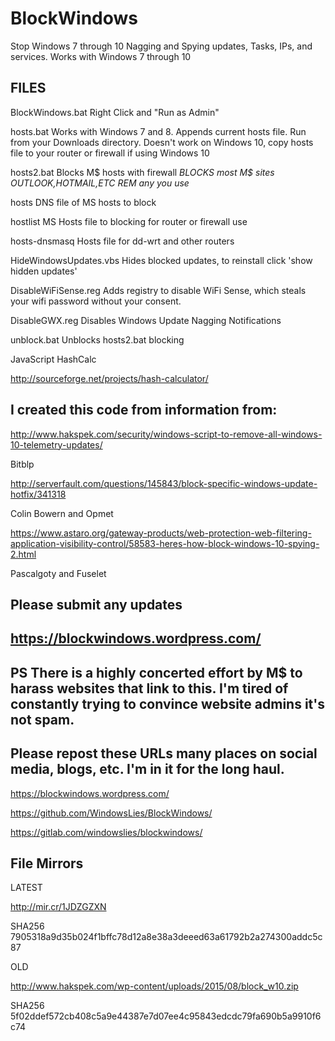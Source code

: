 # BlockWindows
Stop Windows 7 through 10 Nagging and Spying updates, Tasks, IPs, and services. Works with Windows 7 through 10

FILES
-----

BlockWindows.bat Right Click and "Run as Admin"

hosts.bat Works with Windows 7 and 8. Appends current hosts file. Run from your Downloads directory.
Doesn't work on Windows 10, copy hosts file to your router or firewall if using Windows 10

hosts2.bat Blocks M$ hosts with firewall *BLOCKS most M$ sites OUTLOOK,HOTMAIL,ETC REM any you use*

hosts DNS file of MS hosts to block

hostlist MS Hosts file to blocking for router or firewall use

hosts-dnsmasq Hosts file for dd-wrt and other routers 

HideWindowsUpdates.vbs Hides blocked updates, to reinstall click 'show hidden updates'

DisableWiFiSense.reg Adds registry to disable WiFi Sense, which steals your wifi password without your consent.

DisableGWX.reg Disables Windows Update Nagging Notifications

unblock.bat Unblocks hosts2.bat blocking

JavaScript HashCalc

http://sourceforge.net/projects/hash-calculator/

I created this code from information from:
--

http://www.hakspek.com/security/windows-script-to-remove-all-windows-10-telemetry-updates/

Bitblp

http://serverfault.com/questions/145843/block-specific-windows-update-hotfix/341318

Colin Bowern and Opmet

https://www.astaro.org/gateway-products/web-protection-web-filtering-application-visibility-control/58583-heres-how-block-windows-10-spying-2.html

Pascalgoty and Fuselet

Please submit any updates
-------
https://blockwindows.wordpress.com/
---
PS There is a highly concerted effort by M$ to harass websites that link to this. I'm tired of constantly trying to convince website admins it's not spam.
--
Please repost these URLs many places on social media, blogs, etc. I'm in it for the long haul.
--
https://blockwindows.wordpress.com/

https://github.com/WindowsLies/BlockWindows/

https://gitlab.com/windowslies/blockwindows/

File Mirrors
--
LATEST

http://mir.cr/1JDZGZXN

SHA256 7905318a9d35b024f1bffc78d12a8e38a3deeed63a61792b2a274300addc5c87

OLD

http://www.hakspek.com/wp-content/uploads/2015/08/block_w10.zip

SHA256 5f02ddef572cb408c5a9e44387e7d07ee4c95843edcdc79fa690b5a9910f6c74
